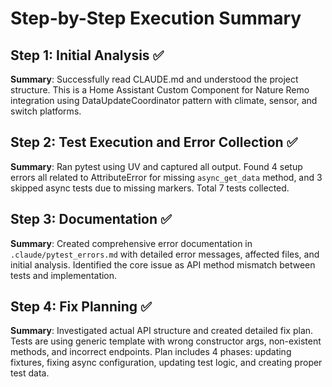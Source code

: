 # Step-by-Step Execution Summary

## Step 1: Initial Analysis ✅

**Summary**: Successfully read CLAUDE.md and understood the project structure. This is a Home Assistant Custom Component for Nature Remo integration using DataUpdateCoordinator pattern with climate, sensor, and switch platforms.

## Step 2: Test Execution and Error Collection ✅

**Summary**: Ran pytest using UV and captured all output. Found 4 setup errors all related to AttributeError for missing `async_get_data` method, and 3 skipped async tests due to missing markers. Total 7 tests collected.

## Step 3: Documentation ✅

**Summary**: Created comprehensive error documentation in `.claude/pytest_errors.md` with detailed error messages, affected files, and initial analysis. Identified the core issue as API method mismatch between tests and implementation.

## Step 4: Fix Planning ✅

**Summary**: Investigated actual API structure and created detailed fix plan. Tests are using generic template with wrong constructor args, non-existent methods, and incorrect endpoints. Plan includes 4 phases: updating fixtures, fixing async configuration, updating test logic, and creating proper test data.

